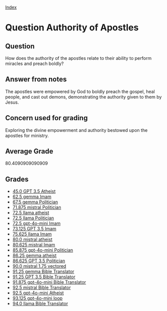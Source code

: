 
[Index](../../index.md)
# Question Authority of Apostles
## Question
How does the authority of the apostles relate to their ability to perform miracles and preach boldly?

## Answer from notes
The apostles were empowered by God to boldly preach the gospel, heal people, and cast out demons, demonstrating the authority given to them by Jesus.

## Concern used for grading
Exploring the divine empowerment and authority bestowed upon the apostles for ministry.

## Average Grade
80.4090909090909

## Grades
 * [45.0 GPT 3.5 Atheist](../answers/GPT_3.5_Atheist/Authority_of_Apostles.md)
 * [62.5 gemma Imam](../answers/gemma_Imam/Authority_of_Apostles.md)
 * [67.5 gemma Politician](../answers/gemma_Politician/Authority_of_Apostles.md)
 * [71.875 mistral Politician](../answers/mistral_Politician/Authority_of_Apostles.md)
 * [72.5 llama atheist](../answers/llama_atheist/Authority_of_Apostles.md)
 * [72.5 llama Politician](../answers/llama_Politician/Authority_of_Apostles.md)
 * [72.5 gpt-4o-mini Imam](../answers/gpt-4o-mini_Imam/Authority_of_Apostles.md)
 * [73.125 GPT 3.5 Imam](../answers/GPT_3.5_Imam/Authority_of_Apostles.md)
 * [75.625 llama Imam](../answers/llama_Imam/Authority_of_Apostles.md)
 * [80.0 mistral atheist](../answers/mistral_atheist/Authority_of_Apostles.md)
 * [80.625 mistral Imam](../answers/mistral_Imam/Authority_of_Apostles.md)
 * [85.875 gpt-4o-mini Politician](../answers/gpt-4o-mini_Politician/Authority_of_Apostles.md)
 * [86.25 gemma atheist](../answers/gemma_atheist/Authority_of_Apostles.md)
 * [86.625 GPT 3.5 Politician](../answers/GPT_3.5_Politician/Authority_of_Apostles.md)
 * [90.0 mistral 1.75 vectored](../answers/mistral_1.75_vectored/Authority_of_Apostles.md)
 * [91.25 gemma Bible Translator](../answers/gemma_Bible_Translator/Authority_of_Apostles.md)
 * [91.25 GPT 3.5 Bible Translator](../answers/GPT_3.5_Bible_Translator/Authority_of_Apostles.md)
 * [91.875 gpt-4o-mini Bible Translator](../answers/gpt-4o-mini_Bible_Translator/Authority_of_Apostles.md)
 * [92.5 mistral Bible Translator](../answers/mistral_Bible_Translator/Authority_of_Apostles.md)
 * [92.5 gpt-4o-mini Atheist](../answers/gpt-4o-mini_Atheist/Authority_of_Apostles.md)
 * [93.125 gpt-4o-mini loop](../answers/gpt-4o-mini_loop/Authority_of_Apostles.md)
 * [94.0 llama Bible Translator](../answers/llama_Bible_Translator/Authority_of_Apostles.md)
